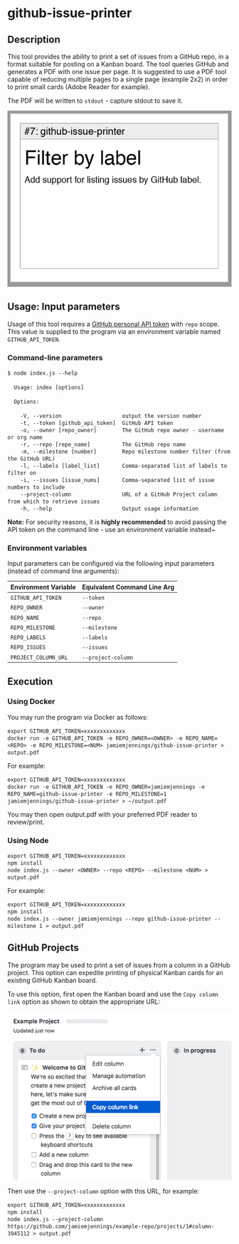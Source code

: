 # github-issue-printer

## Description

This tool provides the ability to print a set of issues from a GitHub repo, in a format suitable for posting on a Kanban board. The tool queries GitHub and generates a PDF with one issue per page. It is suggested to use a PDF tool capable of reducing multiple pages to a single page (example 2x2) in order to print small cards (Adobe Reader for example).

The PDF will be written to `stdout` - capture stdout to save it.

![Example Issue Card](./img/example-issue-card.png)

## Usage: Input parameters

Usage of this tool requires a [GitHub personal API token](https://help.github.com/articles/creating-a-personal-access-token-for-the-command-line/) with `repo` scope. This value is supplied to the program via an environment variable named `GITHUB_API_TOKEN`.

### Command-line parameters

```console
$ node index.js --help

  Usage: index [options]

  Options:

    -V, --version                   output the version number
    -t, --token [github_api_token]  GitHub API token
    -o, --owner [repo_owner]        The GitHub repo owner - username or org name
    -r, --repo [repo_name]          The GitHub repo name
    -m, --milestone [number]        Repo milestone number filter (from the GitHub URL)
    -l, --labels [label_list]       Comma-separated list of labels to filter on
    -i, --issues [issue_nums]       Comma-separated list of issue numbers to include
    --project-column                URL of a GitHub Project column from which to retrieve issues
    -h, --help                      Output usage information
```

**Note:** For security reasons, it is **highly recommended** to avoid passing the API token on the command line - use an environment variable instead~

### Environment variables

Input parameters can be configured via the following input parameters (instead of command line arguments):

| Environment Variable | Equivalent Command Line Arg
| -------------------- | ---------------------------
| `GITHUB_API_TOKEN`   | `--token`
| `REPO_OWNER`         | `--owner`
| `REPO_NAME`          | `--repo`
| `REPO_MILESTONE`     | `--milestone`
| `REPO_LABELS`        | `--labels`
| `REPO_ISSUES`        | `--issues`
| `PROJECT_COLUMN_URL` | `--project-column`

## Execution

### Using Docker

You may run the program via Docker as follows:

```console
export GITHUB_API_TOKEN=xxxxxxxxxxxxx
docker run -e GITHUB_API_TOKEN -e REPO_OWNER=<OWNER> -e REPO_NAME=<REPO> -e REPO_MILESTONE=<NUM> jamiemjennings/github-issue-printer > output.pdf
```

For example:

```console
export GITHUB_API_TOKEN=xxxxxxxxxxxxx
docker run -e GITHUB_API_TOKEN -e REPO_OWNER=jamiemjennings -e REPO_NAME=github-issue-printer -e REPO_MILESTONE=1 jamiemjennings/github-issue-printer > ~/output.pdf
```

You may then open output.pdf with your preferred PDF reader to review/print.

### Using Node

```console
export GITHUB_API_TOKEN=xxxxxxxxxxxxx
npm install
node index.js --owner <OWNER> --repo <REPO> --milestone <NUM> > output.pdf
```

For example:

```console
export GITHUB_API_TOKEN=xxxxxxxxxxxxx
npm install
node index.js --owner jamiemjennings --repo github-issue-printer --milestone 1 > output.pdf
```

## GitHub Projects

The program may be used to print a set of issues from a column in a GitHub project. This option can expedite printing of physical Kanban cards for an existing GitHub Kanban board.

To use this option, first open the Kanban board and use the `Copy column link` option as shown to obtain the appropriate URL:

![Get GitHub project column URL](./img/github-project-column.png)

Then use the `--project-column` option with this URL, for example:

```console
export GITHUB_API_TOKEN=xxxxxxxxxxxxx
npm install
node index.js --project-column https://github.com/jamiemjennings/example-repo/projects/1#column-3945112 > output.pdf
```